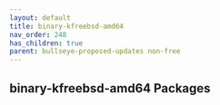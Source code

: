 ```yaml
---
layout: default
title: binary-kfreebsd-amd64
nav_order: 248
has_children: true
parent: bullseye-proposed-updates non-free
---
```


## binary-kfreebsd-amd64 Packages
